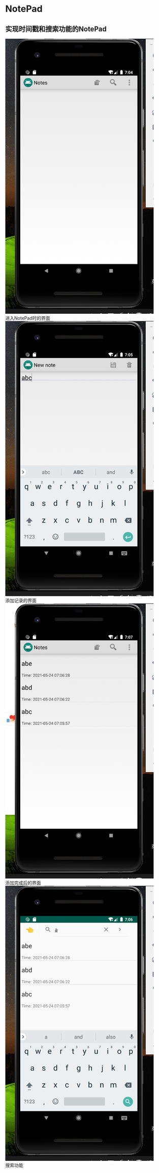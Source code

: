 # NotePad
## 实现时间戳和搜索功能的NotePad  <br>
![Image text](https://github.com/Cappuccino-Luo/NotePad/blob/master/NotePad1/pictures/1.png)  <br>
进入NotePad时的界面  <br>
![Image text](https://github.com/Cappuccino-Luo/NotePad/blob/master/NotePad1/pictures/2.png)  <br>
添加记录的界面  <br>
![Image text](https://github.com/Cappuccino-Luo/NotePad/blob/master/NotePad1/pictures/3.png)  <br>
添加完成后的界面  <br>
![Image text](https://github.com/Cappuccino-Luo/NotePad/blob/master/NotePad1/pictures/4.jpg)  <br>
搜索功能  <br>
